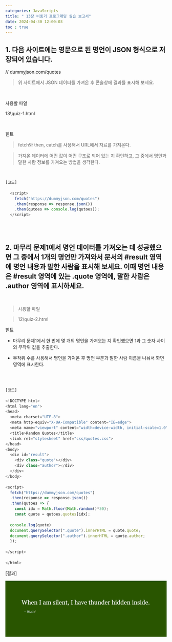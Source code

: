 ```yaml
---
categories: JavaScripts
title: " 13장 비동기 프로그래밍 실습 보고서"
date: 2024-04-30 12:00:03
toc : true
---
```


## 1. 다음 사이트에는 영문으로 된 명언이 JSON 형식으로 저장되어 있습니다.

// dummyjson.com/quotes

> 위 사이트에서 JSON 데이터를 가져온 후 콘솔창에 결과를 표시해 보세요.

​

사용할 파일

13\quiz-1.html  

​

힌트

> fetch와 then, catch를 사용해서 URL에서 자료를 가져온다.

> 가져온 데이터에 어떤 값이 어떤 구조로 되어 있는 지 확인하고, 그 중에서 명언과 말한 사람 정보를 가져오는 방법을 생각한다.

<br>


```js
[코드]

  <script>
    fetch("https://dummyjson.com/quotes")
    .then(response => response.json())
    .then(qutoes => console.log(qutoes));
  </script>

```


<br>
​<br>

## 2. 마무리 문제1에서 명언 데이터를 가져오는 데 성공했으면 그 중에서 1개의 명언만 가져와서 문서의 #result 영역에 명언 내용과 말한 사람을 표시해 보세요. 이때 명언 내용은 #result 영역에 있는 .quote 영역에, 말한 사람은 .author 영역에 표시하세요.

​

>사용할 파일

>12\quiz-2.html  



힌트

- 마무리 문제1에서 한 번에 몇 개의 명언을 가져오는 지 확인했으면 1과 그 숫자 사이의 무작위 값을 추출한다.

- 무작위 수를 사용해서 명언을 가져온 후 명언 부분과 말한 사람 이름을 나눠서 화면 영역에 표시한다.

​
```js

[코드]

​<!DOCTYPE html>
<html lang="en">
<head>
  <meta charset="UTF-8">
  <meta http-equiv="X-UA-Compatible" content="IE=edge">
  <meta name="viewport" content="width=device-width, initial-scale=1.0">
  <title>Random Quotes</title>
  <link rel="stylesheet" href="css/quotes.css">
</head>
<body>
  <div id="result">
    <div class="quote"></div> 
    <div class="author"></div>
  </div>
</body>

<script>
  fetch("https://dummyjson.com/quotes")
  .then(response => response.json())
  .then(qutoes => {
    const idx = Math.floor(Math.random()*30);
    const quote = qutoes.quotes[idx];

  console.log(quote)
  document.querySelector(".quote").innerHTML = quote.quote;
  document.querySelector(".author").innerHTML = quote.author;
  });
  
</script>

</html>

```

[결과]

​![test1](https://github.com/leejieun9/leejieun9.github.io/blob/master/docs/assets/images/13-1.PNG.PNG?raw=true)
